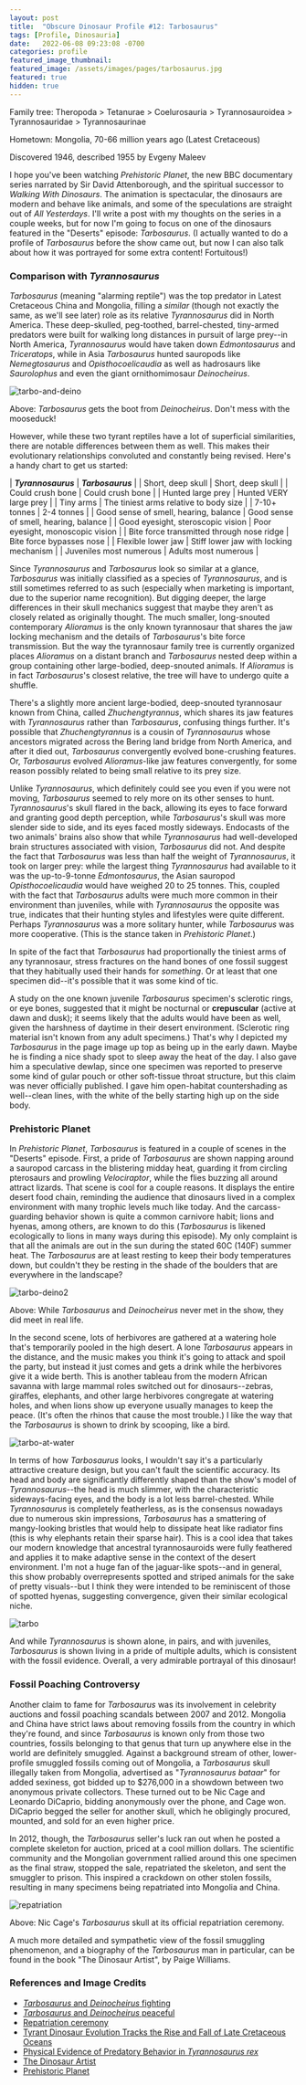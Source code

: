 ```yaml
---
layout: post
title:  "Obscure Dinosaur Profile #12: Tarbosaurus"
tags: [Profile, Dinosauria]
date:   2022-06-08 09:23:08 -0700
categories: profile
featured_image_thumbnail:
featured_image: /assets/images/pages/tarbosaurus.jpg
featured: true
hidden: true
---
```


Family tree: Theropoda > Tetanurae > Coelurosauria > Tyrannosauroidea > Tyrannosauridae > Tyrannosaurinae

Hometown: Mongolia, 70-66 million years ago (Latest Cretaceous)

Discovered 1946, described 1955 by Evgeny Maleev

I hope you've been watching *Prehistoric Planet*, the new BBC documentary series narrated by Sir David Attenborough, and the spiritual successor to *Walking With Dinosaurs*.  The animation is spectacular, the dinosaurs are modern and behave like animals, and some of the speculations are straight out of *All Yesterdays*.  I'll write a post with my thoughts on the series in a couple weeks, but for now I'm going to focus on one of the dinosaurs featured in the "Deserts" episode: *Tarbosaurus*. (I actually wanted to do a profile of *Tarbosaurus* before the show came out, but now I can also talk about how it was portrayed for some extra content! Fortuitous!)

### Comparison with *Tyrannosaurus*

*Tarbosaurus* (meaning "alarming reptile") was the top predator in Latest Cretaceous China and Mongolia, filling a *similar* (though not exactly the same, as we'll see later) role as its relative *Tyrannosaurus* did in North America. These deep-skulled, peg-toothed, barrel-chested, tiny-armed predators were built for walking long distances in pursuit of large prey--in North America, *Tyrannosaurus* would have taken down *Edmontosaurus* and *Triceratops*, while in Asia *Tarbosaurus* hunted sauropods like *Nemegtosaurus* and *Opisthocoelicaudia* as well as hadrosaurs like *Saurolophus* and even the giant ornithomimosaur *Deinocheirus*.

![tarbo-and-deino](/assets/images/posts/tarbo-deino.jpg)

Above: *Tarbosaurus* gets the boot from *Deinocheirus*. Don't mess with the mooseduck!

However, while these two tyrant reptiles have a lot of superficial similarities, there are notable differences between them as well.  This makes their evolutionary relationships convoluted and constantly being revised.  Here's a handy chart to get us started:

| ***Tyrannosaurus***                       | ***Tarbosaurus***                      |
| Short, deep skull                         | Short, deep skull                      |
| Could crush bone                          | Could crush bone                       |
| Hunted large prey                         | Hunted VERY large prey                 |
| Tiny arms                                 | The tiniest arms relative to body size |
| 7-10+ tonnes                              | 2-4 tonnes                             |
| Good sense of smell, hearing, balance     | Good sense of smell, hearing, balance  |
| Good eyesight, steroscopic vision         | Poor eyesight, monoscopic vision       |
| Bite force transmitted through nose ridge | Bite force bypasses nose               |
| Flexible lower jaw                        | Stiff lower jaw with locking mechanism |
| Juveniles most numerous                   | Adults most numerous                   |

Since *Tyrannosaurus* and *Tarbosaurus* look so similar at a glance, *Tarbosaurus* was initially classified as a species of *Tyrannosaurus*, and is still sometimes referred to as such (especially when marketing is important, due to the superior name recognition). But digging deeper, the large differences in their skull mechanics suggest that maybe they aren't as closely related as originally thought.  The much smaller, long-snouted contemporary *Alioramus* is the only known tyrannosaur that shares the jaw locking mechanism and the details of *Tarbosaurus*'s bite force transmission. But the way the tyrannosaur family tree is currently organized places *Alioramus* on a distant branch and *Tarbosaurus* nested deep within a group containing other large-bodied, deep-snouted animals. If *Alioramus* is in fact *Tarbosaurus*'s closest relative, the tree will have to undergo quite a shuffle.

There's a slightly more ancient large-bodied, deep-snouted tyrannosaur known from China, called *Zhuchengtyrannus*, which shares its jaw features with *Tyrannosaurus* rather than *Tarbosaurus*, confusing things further. It's possible that *Zhuchengtyrannus* is a cousin of *Tyrannosaurus* whose ancestors migrated across the Bering land bridge from North America, and after it died out, *Tarbosaurus* convergently evolved bone-crushing features. Or, *Tarbosaurus* evolved *Alioramus*-like jaw features convergently, for some reason possibly related to being small relative to its prey size.

Unlike *Tyrannosaurus*, which definitely could see you even if you were not moving, *Tarbosaurus* seemed to rely more on its other senses to hunt. *Tyrannosaurus*'s skull flared in the back, allowing its eyes to face forward and granting good depth perception, while *Tarbosaurus*'s skull was more slender side to side, and its eyes faced mostly sideways.  Endocasts of the two animals' brains also show that while *Tyrannosaurus* had well-developed brain structures associated with vision, *Tarbosaurus* did not.  And despite the fact that *Tarbosaurus* was less than half the weight of *Tyrannosaurus*, it took on larger prey: while the largest thing *Tyrannosaurus* had available to it was the up-to-9-tonne *Edmontosaurus*, the Asian sauropod *Opisthocoelicaudia* would have weighed 20 to 25 tonnes. This, coupled with the fact that *Tarbosaurus* adults were much more common in their environment than juveniles, while with *Tyrannosaurus* the opposite was true, indicates that their hunting styles and lifestyles were quite different. Perhaps *Tyrannosaurus* was a more solitary hunter, while *Tarbosaurus* was more cooperative. (This is the stance taken in *Prehistoric Planet*.)

In spite of the fact that *Tarbosaurus* had proportionally the tiniest arms of any tyrannosaur, stress fractures on the hand bones of one fossil suggest that they habitually used their hands for *something*. Or at least that one specimen did--it's possible that it was some kind of tic.

A study on the one known juvenile *Tarbosaurus* specimen's sclerotic rings, or eye bones, suggested that it might be nocturnal or **crepuscular** (active at dawn and dusk); it seems likely that the adults would have been as well, given the harshness of daytime in their desert environment. (Sclerotic ring material isn't known from any adult specimens.) That's why I depicted my *Tarbosaurus* in the page image up top as being up in the early dawn. Maybe he is finding a nice shady spot to sleep away the heat of the day. I also gave him a speculative dewlap, since one specimen was reported to preserve some kind of gular pouch or other soft-tissue throat structure, but this claim was never officially published. I gave him open-habitat countershading as well--clean lines, with the white of the belly starting high up on the side body.

### Prehistoric Planet

In *Prehistoric Planet*, *Tarbosaurus* is featured in a couple of scenes in the "Deserts" episode. First, a pride of *Tarbosaurus* are shown napping around a sauropod carcass in the blistering midday heat, guarding it from circling pterosaurs and prowling *Velociraptor*, while the flies buzzing all around attract lizards.  That scene is cool for a couple reasons.  It displays the entire desert food chain, reminding the audience that dinosaurs lived in a complex environment with many trophic levels much like today. And the carcass-guarding behavior shown is quite a common carnivore habit; lions and hyenas, among others, are known to do this (*Tarbosaurus* is likened ecologically to lions in many ways during this episode). My only complaint is that all the animals are out in the sun during the stated 60C (140F) summer heat. The *Tarbosaurus* are at least resting to keep their body temperatures down, but couldn't they be resting in the shade of the boulders that are everywhere in the landscape?

![tarbo-deino2](/assets/images/posts/tarbo-deino2.png)

Above: While *Tarbosaurus* and *Deinocheirus* never met in the show, they did meet in real life.

In the second scene, lots of herbivores are gathered at a watering hole that's temporarily pooled in the high desert. A lone *Tarbosaurus* appears in the distance, and the music makes you think it's going to attack and spoil the party, but instead it just comes and gets a drink while the herbivores give it a wide berth. This is another tableau from the modern African savanna with large mammal roles switched out for dinosaurs--zebras, giraffes, elephants, and other large herbivores congregate at watering holes, and when lions show up everyone usually manages to keep the peace. (It's often the rhinos that cause the most trouble.) I like the way that the *Tarbosaurus* is shown to drink by scooping, like a bird.

![tarbo-at-water](/assets/images/posts/tarbo-at-water.jpg)

In terms of how *Tarbosaurus* looks, I wouldn't say it's a particularly attractive creature design, but you can't fault the scientific accuracy. Its head and body are significantly differently shaped than the show's model of *Tyrannosaurus*--the head is much slimmer, with the characteristic sideways-facing eyes, and the body is a lot less barrel-chested. While *Tyrannosaurus* is completely featherless, as is the consensus nowadays due to numerous skin impressions, *Tarbosaurus* has a smattering of mangy-looking bristles that would help to dissipate heat like radiator fins (this is why elephants retain their sparse hair). This is a cool idea that takes our modern knowledge that ancestral tyrannosauroids were fully feathered and applies it to make adaptive sense in the context of the desert environment.  I'm not a huge fan of the jaguar-like spots--and in general, this show probably overrepresents spotted and striped animals for the sake of pretty visuals--but I think they were intended to be reminiscent of those of spotted hyenas, suggesting convergence, given their similar ecological niche.

![tarbo](/assets/images/posts/tarbo.jpg)

And while *Tyrannosaurus* is shown alone, in pairs, and with juveniles, *Tarbosaurus* is shown living in a pride of multiple adults, which is consistent with the fossil evidence. Overall, a very admirable portrayal of this dinosaur!

### Fossil Poaching Controversy

Another claim to fame for *Tarbosaurus* was its involvement in celebrity auctions and fossil poaching scandals between 2007 and 2012. Mongolia and China have strict laws about removing fossils from the country in which they're found, and since *Tarbosaurus* is known only from those two countries, fossils belonging to that genus that turn up anywhere else in the world are definitely smuggled.  Against a background stream of other, lower-profile smuggled fossils coming out of Mongolia, a *Tarbosaurus* skull illegally taken from Mongolia, advertised as "*Tyrannosaurus bataar*" for added sexiness, got bidded up to $276,000 in a showdown between two anonymous private collectors. These turned out to be Nic Cage and Leonardo DiCaprio, bidding anonymously over the phone, and Cage won. DiCaprio begged the seller for another skull, which he obligingly procured, mounted, and sold for an even higher price.

In 2012, though, the *Tarbosaurus* seller's luck ran out when he posted a complete skeleton for auction, priced at a cool million dollars. The scientific community and the Mongolian government rallied around this one specimen as the final straw, stopped the sale, repatriated the skeleton, and sent the smuggler to prison. This inspired a crackdown on other stolen fossils, resulting in many specimens being repatriated into Mongolia and China.

![repatriation](/assets/images/posts/repatriation.jpg)

Above: Nic Cage's *Tarbosaurus* skull at its official repatriation ceremony.

A much more detailed and sympathetic view of the fossil smuggling phenomenon, and a biography of the *Tarbosaurus* man in particular, can be found in the book "The Dinosaur Artist", by Paige Williams.

### References and Image Credits

- [*Tarbosaurus* and *Deinocheirus* fighting](https://www.deviantart.com/tuomaskoivurinne/art/Terrible-kick-of-the-terrible-hand-re-do-839647793)
- [*Tarbosaurus* and *Deinocheirus* peaceful](https://www.deviantart.com/kookaburrasurvivor/art/Good-neighbors-917254067)
- [Repatriation ceremony](https://piximus.net/media2/39879/nicolas-cage-returns-his-stolen-dinosaur-skull-to-the-mongolian-government-2.jpg)
- [Tyrant Dinosaur Evolution Tracks the Rise and Fall of Late Cretaceous Oceans](https://www.ncbi.nlm.nih.gov/pmc/articles/PMC3819173/)
- [Physical Evidence of Predatory Behavior in *Tyrannosaurus rex*](https://www.pnas.org/doi/10.1073/pnas.1216534110)
- [The Dinosaur Artist](https://bookshop.org/books/the-dinosaur-artist-obsession-science-and-the-global-quest-for-fossils/9780316382519)
- [Prehistoric Planet](https://tv.apple.com/us/show/prehistoric-planet/umc.cmc.4lh4bmztauvkooqz400akxav)
